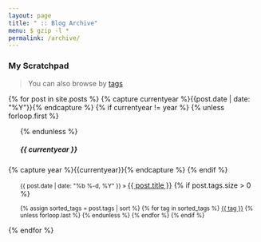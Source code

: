```yaml
---
layout: page
title: " :: Blog Archive"
menu: $ gzip -l *
permalink: /archive/
---
```


### <i class="fa fa-file-archive-o fa-1x"></i> My Scratchpad

> You can also browse by <a href="{{ site.url }}/tag/">tags</a>

<div>
  {% for post in site.posts %}
    {% capture currentyear %}{{post.date | date: "%Y"}}{% endcapture %}
    {% if currentyear != year %}
      {% unless forloop.first %}
      <ul>
      {% endunless %}
      <h5>{{ currentyear }}</h5>
      </ul>
      {% capture year %}{{currentyear}}{% endcapture %} 
    {% endif %}
    <ul>
      <div>
        <small>
          {{ post.date | date: "%b %-d, %Y" }} &raquo;
        </small>
        <a href="{{ post.url | prepend: site.url }}">{{ post.title }}</a>          
        {% if post.tags.size > 0 %}
          <p>
          <small>
            {% assign sorted_tags = post.tags | sort %}
            {% for tag in sorted_tags %}
             <span class="tag-mark tooltip">
                <i class="fa fa-tag"></i>
                  <a class="link" href="{{ site.url }}/tag/index.html#{{ tag | cgi_escape }}" data-title="Pages tagged {{ tag }}">{{ tag }}</a>
              </span>
              {% unless forloop.last %}&nbsp;{% endunless %}
            {% endfor %}
          {% endif %}
        </small>
        </p>
      </div>
    </ul>
{% endfor %}
</div>
